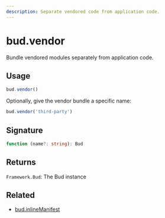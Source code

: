 ```yaml
---
description: Separate vendored code from application code.
---
```


# bud.vendor

Bundle vendored modules separately from application code.

## Usage

```js
bud.vendor()
```

Optionally, give the vendor bundle a specific name:

```js
bud.vendor('third-party')
```

## Signature

```ts
function (name?: string): Bud
```

## Returns

`Framework.Bud`: The Bud instance

## Related

- [bud.inlineManifest](config-inlineManifest.md)
